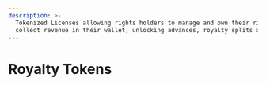```yaml
---
description: >-
  Tokenized Licenses allowing rights holders to manage and own their rights to
  collect revenue in their wallet, unlocking advances, royalty splits and more
---
```


# Royalty Tokens

